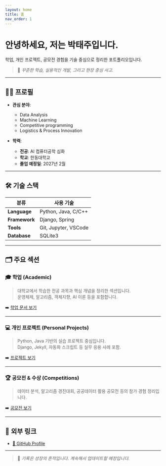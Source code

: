 ```yaml
---
layout: home
title: 홈
nav_order: 1
---
```


# 안녕하세요, 저는 박태주입니다.

학업, 개인 프로젝트, 공모전 경험을 기술 중심으로 정리한 포트폴리오입니다.  
> 🧠 _꾸준한 학습, 실용적인 개발, 그리고 현장 중심 사고._

---

## 🧑‍💻 프로필

- **관심 분야**:
  - Data Analysis
  - Machine Learning
  - Competitive programming
  - Logistics & Process Innovation

- **학력**:
  - **전공**: AI 컴퓨터공학 심화
  - **학교**: 한동대학교
  - **졸업 예정일**: 2027년 2월

---

## 🛠️ 기술 스택

| 분류       | 사용 기술 |
|------------|-----------|
| **Language**  | Python, Java, C/C++ |
| **Framework** | Django, Spring |
| **Tools**     | Git, Jupyter, VSCode |
| **Database**  | SQLite3 |

---

## 🗂️ 주요 섹션

### 🎓 학업 (Academic)

> 대학교에서 학습한 전공 과목과 핵심 개념을 정리한 섹션입니다.  
> 운영체제, 알고리즘, 객체지향, AI 이론 등을 포함합니다.

➡️ [학업 문서 보기](docs/academics/academics.md)

---

### 💻 개인 프로젝트 (Personal Projects)

> Python, Java 기반의 실습 프로젝트 중심입니다.  
> Django, Jekyll, 자동화 스크립트 등 실무 응용 사례 포함.

➡️ [프로젝트 보기](docs/projects.md)

---

### 🏆 공모전 & 수상 (Competitions)

> 데이터 분석, 알고리즘 경진대회, 공공데이터 활용 공모전 등의 참가 경험 정리입니다.

➡️ [공모전 보기](docs/competitions.md)

---

## 🔗 외부 링크

- [🔗 GitHub Profile](https://github.com/xoxown31)

---

> 📌 _기록은 성장의 흔적입니다. 계속해서 업데이트할 예정입니다._